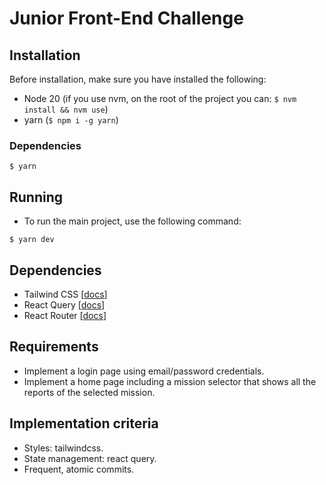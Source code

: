 # Junior Front-End Challenge

## Installation

Before installation, make sure you have installed the following:

- Node 20 (if you use nvm, on the root of the project you can: `$ nvm install && nvm use`)
- yarn (`$ npm i -g yarn`)

### Dependencies

```shell
$ yarn
```

## Running

- To run the main project, use the following command:

```shell
$ yarn dev
```

## Dependencies

- Tailwind CSS [[docs](https://tailwindcss.com/docs/installation)]
- React Query [[docs](https://tanstack.com/query/v3/docs/react/overview)]
- React Router [[docs](https://reactrouter.com/en/6.14.2)]

## Requirements

- Implement a login page using email/password credentials.
- Implement a home page including a mission selector that shows all the reports of the selected mission.

## Implementation criteria

- Styles: tailwindcss.
- State management: react query.
- Frequent, atomic commits.